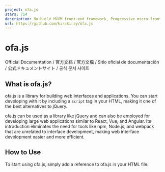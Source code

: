 ```yaml
---
project: ofa.js
stars: 714
description: No-build MVVM front-end framework, Progressive micro front-end framework.
url: https://github.com/kirakiray/ofa.js
---
```


ofa.js
======

Official Documentation / 官方文档 / 官方文檔 / Sitio oficial de documentación / 公式ドキュメントサイト / 공식 문서 사이트

What is ofa.js?
---------------

ofa.js is a library for building web interfaces and applications. You can start developing with it by including a `script` tag in your HTML, making it one of the best alternatives to jQuery.

ofa.js can be used as a library like jQuery and can also be employed for developing large web applications similar to React, Vue, and Angular. Its introduction eliminates the need for tools like npm, Node.js, and webpack that are unrelated to interface development, making web interface development easier and more efficient.

How to Use
----------

To start using ofa.js, simply add a reference to ofa.js in your HTML file.

<script src\="https://cdn.jsdelivr.net/gh/kirakiray/ofa.js@4.5.29/dist/ofa.min.js"\></script\>

User Experience
---------------

You can try out specific user experiences here.

The core idea of ofa.js is to simplify the encapsulation of web components. Traditional web component encapsulation requires a substantial amount of knowledge, which has led to slower development in the web components field. The Web Components v1 standard, for example, has been supported since 2018 but is still not widely adopted.

With ofa.js, however, you can quickly create a component by just creating an HTML file. Others can reference this component with a simple tag without the need for a pre-bundling process, significantly reducing the learning curve and allowing you to focus on application requirements.

<!-- my-component.html -->
<!-- Encapsulated component code written in an HTML file -->
<template component\>
    ...
</template\>

<!-- Using the encapsulated component -->
<script src\="https://cdn.jsdelivr.net/gh/kirakiray/ofa.js@4.5.29/dist/ofa.min.js"\></script\>
<l-m src\="./my-component.html"\></l-m\>
<my-component\>
    ...
</my-component\>

In addition, ofa.js also introduces template syntactic sugar similar to Angular and Vue, making it more efficient to work on web components.

Why Develop ofa.js?
-------------------

The development of ofa.js aims to eliminate unnecessary interference in frontend development by npm, Node.js, and webpack. These tools have increased the entry barrier for using frontend frameworks and components, making frontend development more complex. When developing complex frontend applications, a significant amount of time and effort is spent on learning and resolving issues related to Node.js and webpack.

> The author has worked with Vue and React for many years and initially thought that they were not convenient due to a lack of familiarity. However, with years of experience, the author gradually realized that they were genuinely inconvenient.

For example, for back-end developers who just want to create a clean and beautiful form page, they have to master some front-end basics (e.g., npm/nodejs/webpack/create-app-cli) before they can start building components using frameworks like React, Angular, or Vue. At this point, they may get frustrated and ask, "I just want a pretty page, why do I have to learn all this new stuff?" Or run into errors while fiddling with npm/nodejs/webpack and fall back to the jQuery forms they've used before. And now, there's ofa.js available, which is a great alternative to jQuery for such simple page needs.

The author believes that the original intention of Angular.js (v1) and jQuery was correct because they lowered the entry barrier. However, with the rise of Node.js and the introduction of pre-compilation, frontend development deviated. The author believes that frontend development should maintain JavaScript's instant execution feature instead of over-relying on pre-compilation. The author also appreciates Node.js's contributions to the community, as it has propelled the rapid development of JavaScript.

ofa.js is also a natural microfrontend framework, as you will discover when you use it.

License
-------

ofa.js is licensed under the MIT License.
